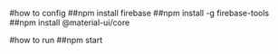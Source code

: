 
#how to config
##npm install firebase
##npm install -g firebase-tools
##npm install @material-ui/core

#how to run
##npm start

